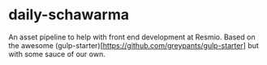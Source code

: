 # daily-schawarma
An asset pipeline to help with front end development at Resmio.
Based on the awesome (gulp-starter)[https://github.com/greypants/gulp-starter]
but with some sauce of our own.
